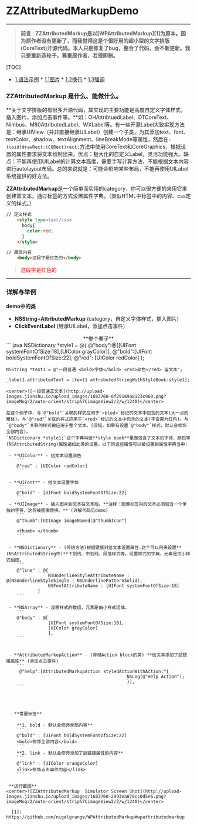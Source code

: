 # ZZAttributedMarkupDemo


------

> **前言**
>: **ZZAttributedMarkup是以[WPAttributedMarkup][1]为原本。因为原作者没有更新了，而我觉得这是个很好用的超小型的文字排版(CoreText)开源代码。本人只是修复了bug，整合了代码，会不断更新。我只是重新造轮子。尊重原作者，若侵即删。**

[TOC]
* [1.语法示例](#1) * [1.1图片](#1.1) * [1.2换行](#1.2) * [1.3强调](#1.3)

### ZZAttributedMarkup 是什么、能做什么。
**关于文字排版的有很多开源代码，其实现的主要功能是高度自定义字体样式，插入图片，添加点击事件等。**如：OHAttribtuedLabel、DTCoreText、Nimbus、M80AttributedLabel、WXLabel等。有一些开源Label大致实现方法是：继承UIView（并非直接继承UILabel）创建一个子类，为其添加text、font、textColor、shadow、textAlignment、lineBreakMode等属性，然后在`- (void)drawRect:(CGRect)rect;`方法中使用CoreText和CoreGraphics，根据设置的属性要求将文本绘制出来。优点：极大化的自定义Label，灵活功能强大。缺点：不能再使用UILabel的计算文本高度，需要手写计算方法，不能根据文本内容进行autolayout布局。总的来说就是：可能会影响某些布局，不能再使用UILabel系统提供的好方法。

**ZZAttributedMarkup**是一个简单而实用的category，你可以很方便的来用它来创建富文本，通过标签的方式设置属性字典。（类似HTML中标签中的内容、css定义的样式。）

``` HTML
// 定义样式
    <style type=text/css>
      body{
        color:red;
      }
    </style>

// 展现内容
    <body>这段字是红色的</body>
```

> <font color="red">这段字是红色的</font>


----------


### 详解与举例

 **demo中的类**

 - **NSString+AttributedMarkup**  (category，自定义字体样式，插入图片)
 - **ClickEventLabel** (继承UILabel，添加点击事件)

<center>**举个栗子**</center>
``` java
    NSDictionary *style1 = @{
                             @"body":@[[UIFont systemFontOfSize:18],[UIColor grayColor]],
                             @"bold":[UIFont boldSystemFontOfSize:22],
                             @"red": [UIColor redColor]
                             };
                             
    NSString *text1 = @"一段普通 <bold>字体</bold> <red>颜色</red> 富文本";
    
    _label1.attributedText = [text1 attributedStringWithStyleBook:style1];
```
<center>![一段普通富文本](http://upload-images.jianshu.io/upload_images/1683760-6f29169a8123c960.png?imageMogr2/auto-orient/strip%7CimageView2/2/w/1240)</center>

在这个例子中，与`@"bold"`关联的样式应用于`<blod>`标记的文本中包含的文本(大一点的粗体)。与`@"red"`关联的样式应用于`<red>`标记的文本中包含的文本(字设置为红色)。与`@"body"`关联的样式被应用于整个文本。(没错，如果有设置`@"body"`样式，默认会修饰全部内容)。
`NSDictionary *style1;`这个字典叫做**style book**里面包含了文本的字体、颜色等(NSAttributedString)属性诸如此类的设置。以下的这些属性可以被设置到属性字典当中:

 - **UIColor** - 给文本设置颜色
    ```
    @"red" : [UIColor redColor]
    ```

 - **UIFont** - 给文本设置字体
    ```
    @"bold" : [UIFont boldSystemFontOfSize:22]
    ```
 - **UIImage** - 插入图片到文本在文本段。**注释：图像标签内的文本必须包含一个单独的字符，这将被图像替换。** (详解代码见demo)
    ```
    @"thumb":[UIImage imageNamed:@"thumbIcon"]

    <thumb> </thumb>
    ```
    
 - **NSDictionary** - (传统方法)根据键值对给文本设置属性.这个可以用来设置**(NSAttributedString中)**下划线、中划线、段落样式等。设置样式的字典，元素是由小样式组成。
    ```
    @"line" : @{
                NSUnderlineStyleAttributeName : @(NSUnderlineStyleSingle | NSUnderlinePatternSolid),
                NSFontAttributeName : [UIFont systemFontOfSize:18]
            }
    ```
    
 - **NSArray** - 设置样式的数组，元素是由小样式组成。
    ``` 
    @"body" : @[
                [UIFont systemFontOfSize:18],
                [UIColor grayColor]
                ],
    ```
    

 - **AttributedMarkupAction** - (存储Action block的类) **给文本添加了超链接属性** (添加点击事件)
    ```
     @"help":[AttributedMarkupAction styledActionWithAction:^{
                                              NSLog(@"Help Action");
                                              }],
    ```
    
    
    

 - **常量标签** 

    **1. bold - 默认会修饰全部内容**
    ```
    @"bold" : [UIFont boldSystemFontOfSize:22]
    <bold>修饰全部内容</bold>
    ```
    **2. link - 默认会修饰添加了超链接属性的内容**
    ```
    @"link" : [UIColor orangeColor]
    <link>修饰点击事件内容</link>
    ```
 
 **运行截图**
<center>![ZZAttributedMarkup  Simulator Screen Shot](http://upload-images.jianshu.io/upload_images/1683760-2993ea878cc0d5e6.png?imageMogr2/auto-orient/strip%7CimageView2/2/w/1240)</center>

  [1]: https://github.com/nigelgrange/WPAttributedMarkup#wpattributedmarkup
